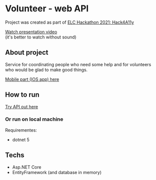# Volunteer - web API

Project was created as part of [ELC Hackathon 2021: Hack4A11y](https://elchackathon2021.devpost.com/)<br/>

[Watch presentation video](https://youtu.be/NnL-60dltBA) <br/>
(it's better to watch without sound)


## About project
Service for coordinating people who need some help and for volunteers who would be glad to make good things.

[Mobile part (IOS app) here](https://github.com/vashov/hack4a11y-ios-app)<br/>

## How to run

[Try API out here](https://objectiver.herokuapp.com/swagger/index.html)<br/>

### Or run on local machine

Requirementes:
- dotnet 5

## Techs
- Asp.NET Core
- EntityFramework (and database in memory)
